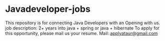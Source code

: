 # Javadeveloper-jobs
This repository is for connecting Java Developers with an Opening with us.
job description: 2+ years into java + spring or java + hibernate
To apply for this opportunity, please mail us your resume.
Mail: applyataur@gmail.com
